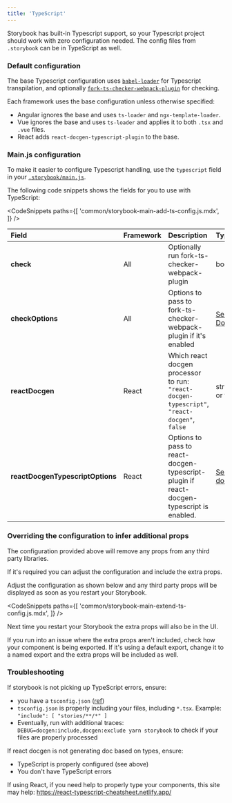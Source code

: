 ```yaml
---
title: 'TypeScript'
---
```


Storybook has built-in Typescript support, so your Typescript project should work with zero configuration needed. The config files from `.storybook` can be in TypeScript as well.

### Default configuration

The base Typescript configuration uses [`babel-loader`](https://webpack.js.org/loaders/babel-loader/) for Typescript transpilation, and optionally <a href="https://github.com/TypeStrong/fork-ts-checker-webpack-plugin/blob/v4.1.6/README.md#options"><code>fork-ts-checker-webpack-plugin</code></a> for checking.

Each framework uses the base configuration unless otherwise specified:

- Angular ignores the base and uses `ts-loader` and `ngx-template-loader`.
- Vue ignores the base and uses `ts-loader` and applies it to both `.tsx` and `.vue` files.
- React adds `react-docgen-typescript-plugin` to the base.

### Main.js configuration

To make it easier to configure Typescript handling, use the `typescript` field in your [`.storybook/main.js`](./overview.md#configure-story-rendering).

The following code snippets shows the fields for you to use with TypeScript:

<!-- prettier-ignore-start -->

<CodeSnippets
  paths={[
    'common/storybook-main-add-ts-config.js.mdx',
  ]}
/>

<!-- prettier-ignore-end -->

| Field                            | Framework | Description                                                                                 | Type                                                                                                   |
| :------------------------------- | :-------- | :------------------------------------------------------------------------------------------ | :----------------------------------------------------------------------------------------------------- |
| **check**                        | All       | Optionally run fork-ts-checker-webpack-plugin                                               | boolean                                                                                                |
| **checkOptions**                 | All       | Options to pass to fork-ts-checker-webpack-plugin if it's enabled                           | <a href="https://github.com/TypeStrong/fork-ts-checker-webpack-plugin/blob/v4.1.6/README.md#options">See Docs</a> |
| **reactDocgen**                  | React     | Which react docgen processor to run: `"react-docgen-typescript"`, `"react-docgen"`, `false` | string or false                                                                                        |
| **reactDocgenTypescriptOptions** | React     | Options to pass to react-docgen-typescript-plugin if react-docgen-typescript is enabled.    | [See docs](https://github.com/hipstersmoothie/react-docgen-typescript-plugin)                          |



### Overriding the configuration to infer additional props

The configuration provided above will remove any props from any third party libraries.

If it's required you can adjust the configuration and include the extra props.

Adjust the configuration as shown below and any third party props will be displayed as soon as you restart your Storybook.

<!-- prettier-ignore-start -->

<CodeSnippets
  paths={[
    'common/storybook-main-extend-ts-config.js.mdx',
  ]}
/>

<!-- prettier-ignore-end -->

Next time you restart your Storybook the extra props will also be in the UI.

<div class="aside">
If you run into an issue where the extra props aren't included, check how your component is being exported. If it's using a default export, change it to a named export and the extra props will be included as well.
</div>

### Troubleshooting

If storybook is not picking up TypeScript errors, ensure:
* you have a `tsconfig.json` ([ref](https://github.com/storybookjs/storybook/issues/14118#issuecomment-794698889))
* `tsconfig.json` is properly including your files, including `*.tsx`. Example: `"include": [ "stories/**/*" ]`
* Eventually, run with additional traces: `DEBUG=docgen:include,docgen:exclude yarn storybook` to check if your files are properly processed

If react docgen is not generating doc based on types, ensure:
* TypeScript is properly configured (see above)
* You don't have TypeScript errors

If using React, if you need help to properly type your components, this site may help: https://react-typescript-cheatsheet.netlify.app/
